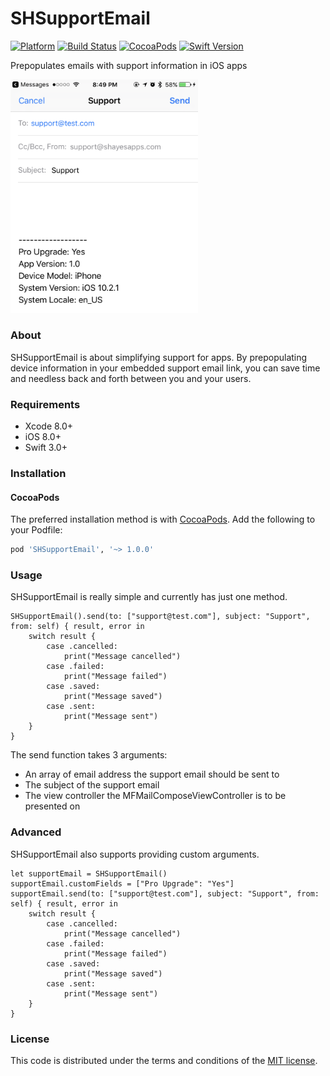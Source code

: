 # SHSupportEmail
[![Platform](https://img.shields.io/badge/platform-iOS-blue.svg?style=flat)](https://img.shields.io/badge/platform-iOS-blue.svg?style=flat) [![Build Status](https://travis-ci.org/schayes04/SHSupportEmail.svg?branch=master)](https://travis-ci.org/schayes04/SHSupportEmail) [![CocoaPods](https://img.shields.io/cocoapods/v/SHSupportEmail.svg?style=flat)](https://cocoapods.org/pods/SHSupportEmail) [![Swift Version](https://img.shields.io/badge/Swift-3.0+-F16D39.svg?style=flat)](https://developer.apple.com/swift)

Prepopulates emails with support information in iOS apps

<img src="/Screenshot.PNG" width="300">

### About
SHSupportEmail is about simplifying support for apps. By prepopulating device information in your embedded support email link, you can save time and needless back and forth between you and your users.

### Requirements
- Xcode 8.0+
- iOS 8.0+
- Swift 3.0+

### Installation
#### CocoaPods

The preferred installation method is with [CocoaPods](https://cocoapods.org). Add the following to your Podfile:
```ruby
pod 'SHSupportEmail', '~> 1.0.0'
```

### Usage
SHSupportEmail is really simple and currently has just one method.

    SHSupportEmail().send(to: ["support@test.com"], subject: "Support", from: self) { result, error in
        switch result {
            case .cancelled:
                print("Message cancelled")
            case .failed:
                print("Message failed")
            case .saved:
                print("Message saved")
            case .sent:
                print("Message sent")
        }
    }

The send function takes 3 arguments:
- An array of email address the support email should be sent to
- The subject of the support email
- The view controller the MFMailComposeViewController is to be presented on

### Advanced
SHSupportEmail also supports providing custom arguments.

    let supportEmail = SHSupportEmail()
    supportEmail.customFields = ["Pro Upgrade": "Yes"]
    supportEmail.send(to: ["support@test.com"], subject: "Support", from: self) { result, error in
        switch result {
            case .cancelled:
                print("Message cancelled")
            case .failed:
                print("Message failed")
            case .saved:
                print("Message saved")
            case .sent:
                print("Message sent")
        }
    }

### License

This code is distributed under the terms and conditions of the [MIT license](LICENSE).
